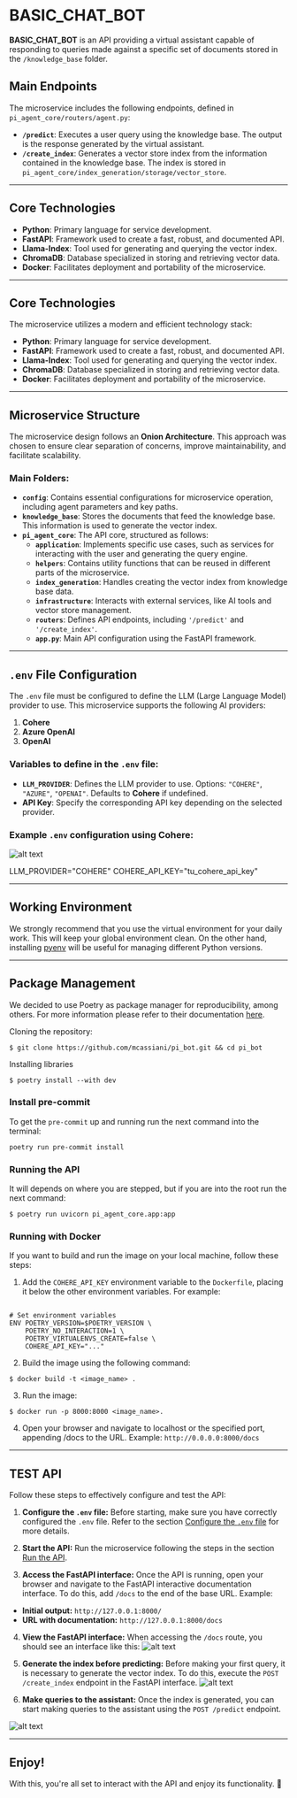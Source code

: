 # BASIC_CHAT_BOT

**BASIC_CHAT_BOT** is an API providing a virtual assistant capable of responding to queries made against a specific set of documents stored in the `/knowledge_base` folder.

## Main Endpoints
The microservice includes the following endpoints, defined in `pi_agent_core/routers/agent.py`:

- **`/predict`**: Executes a user query using the knowledge base. The output is the response generated by the virtual assistant.
- **`/create_index`**: Generates a vector store index from the information contained in the knowledge base. The index is stored in `pi_agent_core/index_generation/storage/vector_store`.

---
## Core Technologies
- **Python**: Primary language for service development.
- **FastAPI**: Framework used to create a fast, robust, and documented API.
- **Llama-Index**: Tool used for generating and querying the vector index.
- **ChromaDB**: Database specialized in storing and retrieving vector data.
- **Docker**: Facilitates deployment and portability of the microservice.

---
## Core Technologies
The microservice utilizes a modern and efficient technology stack:
- **Python**: Primary language for service development.
- **FastAPI**: Framework used to create a fast, robust, and documented API.
- **Llama-Index**: Tool used for generating and querying the vector index.
- **ChromaDB**: Database specialized in storing and retrieving vector data.
- **Docker**: Facilitates deployment and portability of the microservice.

---
## Microservice Structure
The microservice design follows an **Onion Architecture**. This approach was chosen to ensure clear separation of concerns, improve maintainability, and facilitate scalability.

### Main Folders:
- **`config`**: Contains essential configurations for microservice operation, including agent parameters and key paths.
- **`knowledge_base`**: Stores the documents that feed the knowledge base. This information is used to generate the vector index.
- **`pi_agent_core`**: The API core, structured as follows:
  - **`application`**: Implements specific use cases, such as services for interacting with the user and generating the query engine.
  - **`helpers`**: Contains utility functions that can be reused in different parts of the microservice.
  - **`index_generation`**: Handles creating the vector index from knowledge base data.
  - **`infrastructure`**: Interacts with external services, like AI tools and vector store management.
  - **`routers`**: Defines API endpoints, including `'/predict'` and `'/create_index'`.
  - **`app.py`**: Main API configuration using the FastAPI framework.

---
## `.env` File Configuration
The `.env` file must be configured to define the LLM (Large Language Model) provider to use. This microservice supports the following AI providers:

1. **Cohere**
2. **Azure OpenAI**
3. **OpenAI**

### Variables to define in the `.env` file:
- **`LLM_PROVIDER`**: Defines the LLM provider to use. Options: `"COHERE"`, `"AZURE"`, `"OPENAI"`. Defaults to **Cohere** if undefined.
- **API Key**: Specify the corresponding API key depending on the selected provider.

### Example `.env` configuration using Cohere:
![alt text](readme_images/image-1.png)

LLM_PROVIDER="COHERE"
COHERE_API_KEY="tu_cohere_api_key"

---
## Working Environment
We strongly recommend that you use the virtual environment for your daily work. This will keep your global environment clean. On the other hand, installing [pyenv](https://github.com/pyenv/pyenv) will be useful for managing different Python versions.

---
## Package Management
We decided to use Poetry as package manager for reproducibility, among others. For more information please refer to their documentation [here](https://python-poetry.org/docs/).


Cloning the repository:

```shell
$ git clone https://github.com/mcassiani/pi_bot.git && cd pi_bot
```

Installing libraries

```shell
$ poetry install --with dev
```


### Install pre-commit
To get the `pre-commit` up and running run the next command into the terminal:

```shell
poetry run pre-commit install
```


### Running the API
It will depends on where you are stepped, but if you are into the root run the next command:

```shell
$ poetry run uvicorn pi_agent_core.app:app
```


### Running with Docker
If you want to build and run the image on your local machine, follow these steps:

1. Add the `COHERE_API_KEY` environment variable to the `Dockerfile`, placing it below the other environment variables. For example:
```docker

# Set environment variables
ENV POETRY_VERSION=$POETRY_VERSION \
    POETRY_NO_INTERACTION=1 \
    POETRY_VIRTUALENVS_CREATE=false \
    COHERE_API_KEY="..."

```

2. Build the image using the following command:
```shell
$ docker build -t <image_name> .
```

3. Run the image:
```shell
$ docker run -p 8000:8000 <image_name>.
```

4. Open your browser and navigate to localhost or the specified port, appending /docs to the URL. Example:
    `http://0.0.0.0:8000/docs`

---
## TEST API

Follow these steps to effectively configure and test the API:

1. **Configure the `.env` file:** Before starting, make sure you have correctly configured the `.env` file. Refer to the section [Configure the `.env` file](#configuración-del-archivo-env) for more details.

2. **Start the API:** Run the microservice following the steps in the section [Run the API](#running-the-api).

3. **Access the FastAPI interface:** Once the API is running, open your browser and navigate to the FastAPI interactive documentation interface. To do this, add `/docs` to the end of the base URL. Example:
  - **Initial output:** `http://127.0.0.1:8000/`
  - **URL with documentation:** `http://127.0.0.1:8000/docs`

4. **View the FastAPI interface:** When accessing the `/docs` route, you should see an interface like this:
  ![alt text](readme_images/image-2.png)

5. **Generate the index before predicting:** Before making your first query, it is necessary to generate the vector index. To do this, execute the `POST /create_index` endpoint in the FastAPI interface.
  ![alt text](readme_images/image-3.png)

6. **Make queries to the assistant:** Once the index is generated, you can start making queries to the assistant using the `POST /predict` endpoint.

  ![alt text](readme_images/image-4.png)

---
## Enjoy!
With this, you're all set to interact with the API and enjoy its functionality. 🚀
